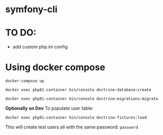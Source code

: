 # symfony-cli

# TO DO:

 - add custom php.ini config


# Using docker compose

`docker-compose up`

`docker exec php81-container bin/console doctrine:database:create`

`docker exec php81-container bin/console doctrine:migrations:migrate`

**Optionally on Dev** To populate user table:

`docker exec php81-container bin/console doctrine:fixtures:load`

This will create test users all with the same password: `password`
